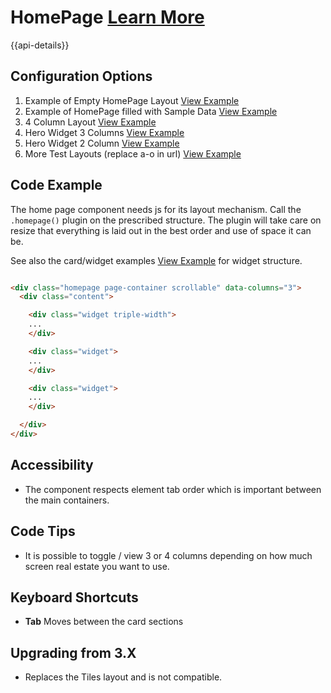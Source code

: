 
# HomePage  [Learn More](https://soho.infor.com/index.php?p=component/about-dialog)

{{api-details}}

## Configuration Options

1. Example of Empty HomePage Layout [View Example]( ../components/homepage/example-index)
2. Example of HomePage filled with Sample Data [View Example]( ../components/homepage/example-filled)
3. 4 Column Layout [View Example]( ../components/homepage/example-four-column)
4. Hero Widget 3 Columns [View Example]( ../components/homepage/example-hero-widget)
5. Hero Widget 2 Column [View Example]( ../components/homepage/example-widget-two-column)
6. More Test Layouts (replace a-o in url) [View Example]( ../components/homepage/example-scenario-a.html)

## Code Example

The home page component needs js for its layout mechanism. Call the `.homepage()` plugin on the prescribed structure. The plugin will take care on resize that everything is laid out in the best order and use of space it can be.

See also the card/widget examples [View Example]( ../components/cards) for widget structure.

```html

<div class="homepage page-container scrollable" data-columns="3">
  <div class="content">

    <div class="widget triple-width">
    ...
    </div>

    <div class="widget">
    ...
    </div>

    <div class="widget">
    ...
    </div>

  </div>
</div>


```

## Accessibility

- The component respects element tab order which is important between the main containers.

## Code Tips

- It is possible to toggle / view 3 or 4 columns depending on how much screen real estate you want to use.

## Keyboard Shortcuts

-   **Tab** Moves between the card sections

## Upgrading from 3.X

-  Replaces the Tiles layout and is not compatible.
